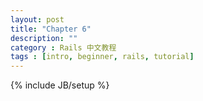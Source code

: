 ```yaml
---
layout: post
title: "Chapter 6"
description: ""
category : Rails 中文教程
tags : [intro, beginner, rails, tutorial]
---
```

{% include JB/setup %}
